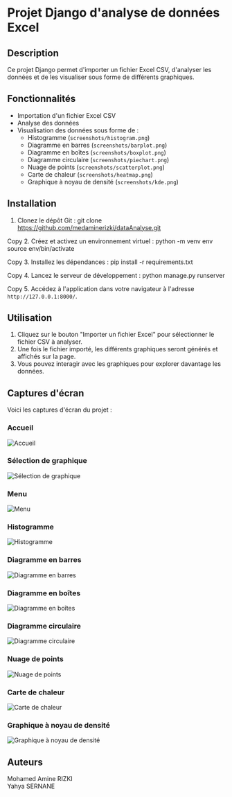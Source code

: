 # Projet Django d'analyse de données Excel

## Description
Ce projet Django permet d'importer un fichier Excel CSV, d'analyser les données et de les visualiser sous forme de différents graphiques.

## Fonctionnalités
- Importation d'un fichier Excel CSV
- Analyse des données
- Visualisation des données sous forme de :
  - Histogramme (`screenshots/histogram.png`)
  - Diagramme en barres (`screenshots/barplot.png`) 
  - Diagramme en boîtes (`screenshots/boxplot.png`)
  - Diagramme circulaire (`screenshots/piechart.png`)
  - Nuage de points (`screenshots/scatterplot.png`)
  - Carte de chaleur (`screenshots/heatmap.png`)
  - Graphique à noyau de densité (`screenshots/kde.png`)

## Installation
1. Clonez le dépôt Git :
git clone https://github.com/medaminerizki/dataAnalyse.git

Copy
2. Créez et activez un environnement virtuel :
python -m venv env
source env/bin/activate

Copy
3. Installez les dépendances :
pip install -r requirements.txt

Copy
4. Lancez le serveur de développement :
python manage.py runserver

Copy
5. Accédez à l'application dans votre navigateur à l'adresse `http://127.0.0.1:8000/`.

## Utilisation
1. Cliquez sur le bouton "Importer un fichier Excel" pour sélectionner le fichier CSV à analyser.
2. Une fois le fichier importé, les différents graphiques seront générés et affichés sur la page.
3. Vous pouvez interagir avec les graphiques pour explorer davantage les données.

## Captures d'écran
Voici les captures d'écran du projet :

### Accueil
![Accueil](screenshots/home.png)
### Sélection de graphique
![Sélection de graphique](screenshots/graph_select.png)
### Menu
![Menu](screenshots/menu.png)
### Histogramme
![Histogramme](screenshots/histogram.png)
### Diagramme en barres
![Diagramme en barres](screenshots/barplot.png)
### Diagramme en boîtes
![Diagramme en boîtes](screenshots/boxplot.png)
### Diagramme circulaire
![Diagramme circulaire](screenshots/piechart.png)
### Nuage de points
![Nuage de points](screenshots/scatterplot.png)
### Carte de chaleur
![Carte de chaleur](screenshots/heatmap.png)
### Graphique à noyau de densité
![Graphique à noyau de densité](screenshots/kde.png)

## Auteurs
Mohamed Amine RIZKI  
Yahya SERNANE
